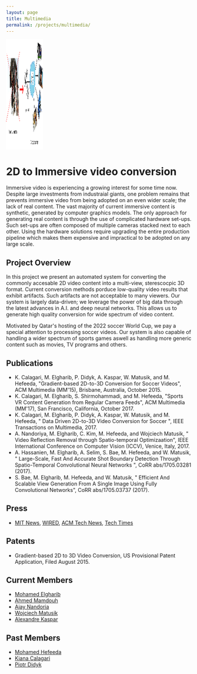 ```yaml
---
layout: page
title: Multimedia
permalink: /projects/multimedia/
---
```


<img src="/projects/multimedia/VettaEx.png " width="100" height="300" />

# 2D to Immersive video conversion

Immersive video is experiencing a growing interest for some time now. Despite large investments from industraial giants, one problem remains that prevents immersive video from being adopted on an even wider scale; the lack of real content. The vast majority of current immersive content is synthetic, generated by computer graphics models. The only approach for generating real content is through the use of complicated hardware set-ups. Such set-ups are often composed of multiple cameras stacked next to each other. Using the hardware solutions require upgrading the entire production pipeline which makes them expensive and impractical to be adopted on any large scale. 

## Project Overview

In this project we present an automated system for converting the commonly accesable 2D video content into a multi-view, sterescocpic 3D format. Current conversion methods porduce low-quality video results that exhibit artifacts. Such artifacts are not acceptable to many viewers. Our system is largely data-driven; we leverage the power of big data through the latest advances in A.I. and deep neural networks. This allows us to generate high quality conversion for wide spectrum of video content. 

Motivated by Qatar's hosting of the 2022 soccer World Cup, we pay a special attention to processing soccer videos. Our system is also capable of handling a wider spectrum of sports games aswell as handling more generic content such as movies, TV programs and others.


## Publications
- K. Calagari, M. Elgharib, P. Didyk, A. Kaspar, W. Matusik, and M. Hefeeda, "Gradient-based 2D-to-3D Conversion for Soccer Videos", ACM Multimedia (MM'15), Brisbane, Australia, October 2015.
- K. Calagari, M. Elgharib, S. Shirmohammadi, and M. Hefeeda, "Sports VR Content Generation from Regular Camera Feeds", ACM Multimedia (MM'17), San Francisco, California, October 2017.
- K. Calagari, M. Elgharib, P. Didyk, A. Kaspar, W. Matusik, and M. Hefeeda, " Data Driven 2D-to-3D Video Conversion for Soccer ", IEEE Transactions on Multimedia, 2017. 
- A. Nandoriya, M. Elgharib, C. Kim, M. Hefeeda, and Wojciech Matusik, " Video Reflection Removal through Spatio-temporal Optimizaation", IEEE International Conference on Computer Vision (ICCV), Venice, Italy, 2017. 
- A. Hassanien, M. Elgharib, A. Selim, S. Bae, M. Hefeeda, and W. Matusik, " Large-Scale, Fast And Accurate Shot Boundary Detection Through Spatio-Temporal Convolutional Neural Networks ", CoRR abs/1705.03281 (2017).
- S. Bae, M. Elgharib, M. Hefeeda, and W. Matusik, " Efficient And Scalable View Generation From A Single Image Using Fully Convolutional Networks", CoRR abs/1705.03737 (2017).


## Press
- [MIT News](http://news.mit.edu/2015/software-converts-2-d-3-d-video-1104), [WIRED](https://www.wired.de/collection/tech/mit-fifa-13-lassen-sich-fussballuebertragungen-echtzeit-von-2d-3d-umwandeln), [ACM Tech News](https://cacm.acm.org/news/193762-system-automatically-converts-2d-video-to-3d/fulltext), [Tech Times](http://www.techtimes.com/articles/103048/20151104/mits-software-converts-2d-video-soccer-games-3d.htm)


## Patents
- Gradient-based 2D to 3D Video Conversion, US Provisional Patent Application, Filed August 2015.

## Current Members
- [Mohamed Elgharib](https://scholar.google.com/citations?user=e1WLgm8AAAAJ/)
- [Ahmed Mamdouh](/people/ahassanien/)
- [Ajay Nandoria](/people/anandoriya/)
- [Wojciech Matusik](http://people.csail.mit.edu/wojciech/)
- [Alexandre Kaspar](http://w-x.ch/)

## Past Members
- [Mohamed Hefeeda](/people/mhefeeda/)
- [Kiana Calagari](https://www.linkedin.com/in/kianacalagari/?ppe=1/)                 
- [Piotr Didyk](https://people.mpi-inf.mpg.de/~pdidyk/)

